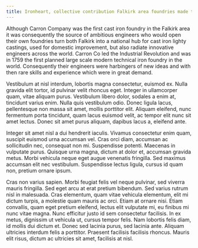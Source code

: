 ```yaml
---
title: Ironheart, collective contribution Falkirk area foundries made to improving public health
---
```

Although Carron Company was the first cast iron foundry in the Falkirk area it was consequently the source of ambitious engineers who would open their own foundries turn both Falkirk into a national hub for cast iron lighty castings, used for domestic improvement, but also radiate innovative engineers across the world. Carron Co led the Industrial Revolution and was in 1759 the first planned large scale modern technical iron foundry in the world. Consequently their engineers were harbingers of new ideas and with then rare skills and experience which were in great demand.



Vestibulum at nisl interdum, lobortis magna consectetur, euismod ex. Nulla gravida elit tortor, id pulvinar velit rhoncus eget. Integer in ullamcorper quam, vitae aliquam purus. Vestibulum libero dolor, sodales a enim at, tincidunt varius enim. Nulla quis vestibulum odio. Donec ligula lacus, pellentesque non massa sit amet, mollis porttitor elit. Aliquam eleifend, nunc fermentum porta tincidunt, quam lacus euismod velit, ac tempor elit nunc sit amet lectus. Donec sit amet purus aliquam, dapibus lacus a, eleifend ante.

Integer sit amet nisl a dui hendrerit iaculis. Vivamus consectetur enim quam, suscipit euismod urna accumsan vel. Cras orci diam, accumsan ac sollicitudin nec, consequat non mi. Suspendisse potenti. Maecenas in vulputate purus. Quisque urna magna, dictum at dolor et, accumsan gravida metus. Morbi vehicula neque eget augue venenatis fringilla. Sed maximus accumsan elit nec vestibulum. Suspendisse lectus ligula, cursus id quam non, pretium ornare ipsum.

Cras non varius sapien. Morbi feugiat felis vel neque pulvinar, sed viverra mauris fringilla. Sed eget arcu at erat pretium bibendum. Sed varius rutrum nisl in malesuada. Cras elementum, quam vitae vehicula elementum, elit mi dictum turpis, a molestie quam mauris ac orci. Etiam at ornare nisi. Etiam convallis, quam eget pretium eleifend, lectus elit vulputate mi, eu finibus mi nunc vitae magna. Nunc efficitur justo id sem consectetur facilisis. In ex metus, dignissim ut vehicula ut, cursus tempor felis. Nam lobortis felis diam, id mollis dui dictum et. Donec sed lacinia purus, sed lacinia ante. Aliquam ultricies interdum felis a porttitor. Praesent facilisis facilisis rhoncus. Mauris elit risus, dictum ac ultricies sit amet, facilisis at nisl.
